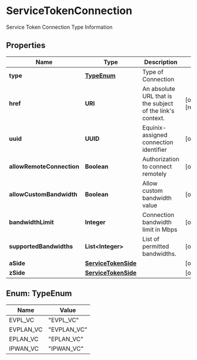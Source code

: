 

# ServiceTokenConnection

Service Token Connection Type Information

## Properties

| Name | Type | Description | Notes |
|------------ | ------------- | ------------- | -------------|
|**type** | [**TypeEnum**](#TypeEnum) | Type of Connection |  |
|**href** | **URI** | An absolute URL that is the subject of the link&#39;s context. |  [optional] [readonly] |
|**uuid** | **UUID** | Equinix-assigned connection identifier |  [optional] |
|**allowRemoteConnection** | **Boolean** | Authorization to connect remotely |  [optional] |
|**allowCustomBandwidth** | **Boolean** | Allow custom bandwidth value |  [optional] |
|**bandwidthLimit** | **Integer** | Connection bandwidth limit in Mbps |  [optional] |
|**supportedBandwidths** | **List&lt;Integer&gt;** | List of permitted bandwidths. |  [optional] |
|**aSide** | [**ServiceTokenSide**](ServiceTokenSide.md) |  |  [optional] |
|**zSide** | [**ServiceTokenSide**](ServiceTokenSide.md) |  |  [optional] |



## Enum: TypeEnum

| Name | Value |
|---- | -----|
| EVPL_VC | &quot;EVPL_VC&quot; |
| EVPLAN_VC | &quot;EVPLAN_VC&quot; |
| EPLAN_VC | &quot;EPLAN_VC&quot; |
| IPWAN_VC | &quot;IPWAN_VC&quot; |



